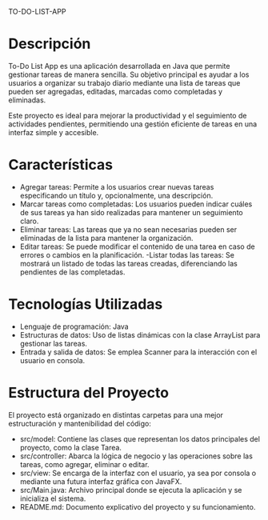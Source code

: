 TO-DO-LIST-APP


# Descripción

To-Do List App es una aplicación desarrollada en Java que permite gestionar tareas de manera sencilla. Su objetivo principal es ayudar a los usuarios a organizar su trabajo diario mediante una lista de tareas que pueden ser agregadas, editadas, marcadas como completadas y eliminadas.

Este proyecto es ideal para mejorar la productividad y el seguimiento de actividades pendientes, permitiendo una gestión eficiente de tareas en una interfaz simple y accesible.

# Características

- Agregar tareas: Permite a los usuarios crear nuevas tareas especificando un título y, opcionalmente, una descripción.
- Marcar tareas como completadas: Los usuarios pueden indicar cuáles de sus tareas ya han sido realizadas para mantener un seguimiento claro.
- Eliminar tareas: Las tareas que ya no sean necesarias pueden ser eliminadas de la lista para mantener la organización.
- Editar tareas: Se puede modificar el contenido de una tarea en caso de errores o cambios en la planificación.
-Listar todas las tareas: Se mostrará un listado de todas las tareas creadas, diferenciando las pendientes de las completadas.

# Tecnologías Utilizadas

- Lenguaje de programación: Java 
- Estructuras de datos: Uso de listas dinámicas con la clase ArrayList para gestionar las tareas.
- Entrada y salida de datos: Se emplea Scanner para la interacción con el usuario en consola.

# Estructura del Proyecto

El proyecto está organizado en distintas carpetas para una mejor estructuración y mantenibilidad del código:

- src/model: Contiene las clases que representan los datos principales del proyecto, como la clase Tarea.
- src/controller: Abarca la lógica de negocio y las operaciones sobre las tareas, como agregar, eliminar o editar.
- src/view: Se encarga de la interfaz con el usuario, ya sea por consola o mediante una futura interfaz gráfica con JavaFX.
- src/Main.java: Archivo principal donde se ejecuta la aplicación y se inicializa el sistema.
- README.md: Documento explicativo del proyecto y su funcionamiento.
